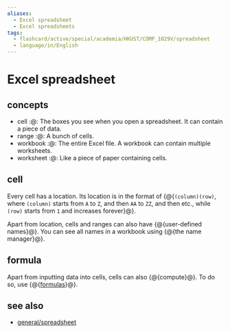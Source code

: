```yaml
---
aliases:
  - Excel spreadsheet
  - Excel spreadsheets
tags:
  - flashcard/active/special/academia/HKUST/COMP_1029V/spreadsheet
  - language/in/English
---
```


# Excel spreadsheet

## concepts

- cell :@: The boxes you see when you open a spreadsheet. It can contain a piece of data. <!--SR:!2025-01-23,274,330-->
- range :@: A bunch of cells. <!--SR:!2024-12-01,233,330-->
- workbook :@: The entire Excel file. A workbook can contain multiple worksheets. <!--SR:!2025-01-02,260,330-->
- worksheet :@: Like a piece of paper containing cells. <!--SR:!2025-01-27,274,330-->

## cell

Every cell has a location. Its location is in the format of {@{`(column)(row)`, where `(column)` starts from `A` to `Z`, and then `AA` to `ZZ`, and then etc., while `(row)` starts from `1` and increases forever}@}. <!--SR:!2026-11-14,758,330-->

Apart from location, cells and ranges can also have {@{user-defined names}@}. You can see all names in a workbook using {@{the name manager}@}. <!--SR:!2027-02-25,841,330!2024-12-27,253,330-->

## formula

Apart from inputting data into cells, cells can also {@{compute}@}. To do so, use {@{[formulas](formula.md)}@}. <!--SR:!2027-03-23,858,330!2025-01-07,259,330-->

## see also

- [general/spreadsheet](../../../../general/spreadsheet.md)
